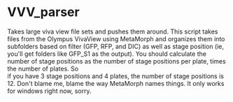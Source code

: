 # VVV_parser
Takes large viva view file sets and pushes them around.
This script takes files from the Olympus VivaView using MetaMorph and organizes them into subfolders based on 
filter (GFP, RFP, and DIC) as well as stage position (ie, you'll get folders like GFP_S1 as the output). You should
calculate the number of stage positions as the number of stage positions per plate, times the number of plates. So  
if you have 3 stage positions and 4 plates, the number of stage positions is 12. Don't blame me, blame the way 
MetaMorph names things. It only works for windows right now, sorry. 
